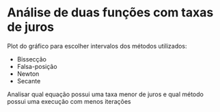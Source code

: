 # Análise de duas funções com taxas de juros
Plot do gráfico para escolher intervalos dos métodos utilizados:
- Bissecção
- Falsa-posição
- Newton
- Secante

Analisar qual equação possui uma taxa menor de juros e qual método possui uma execução com menos iterações